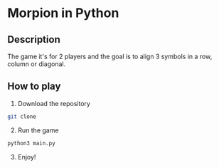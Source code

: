 # Morpion in Python

## Description
The game it's for 2 players and the goal is to align 3 symbols in a row, column or diagonal.

## How to play
1. Download the repository
```bash
git clone
```
2. Run the game
```bash
python3 main.py
```
3. Enjoy!

